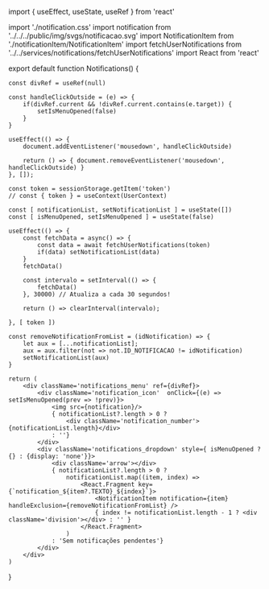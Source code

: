 import { useEffect, useState, useRef } from 'react'

import './notification.css'
import notification from '../../../public/img/svgs/notificacao.svg'
import NotificationItem from './notificationItem/NotificationItem'
import fetchUserNotifications from '../../services/notifications/fetchUserNotifications'
import React from 'react'

export default function Notifications() {

    const divRef = useRef(null)

    const handleClickOutside = (e) => {
        if(divRef.current && !divRef.current.contains(e.target)) {
            setIsMenuOpened(false)
        }
    }

    useEffect(() => {
        document.addEventListener('mousedown', handleClickOutside)

        return () => { document.removeEventListener('mousedown', handleClickOutside) }
    }, []);

    const token = sessionStorage.getItem('token')
    // const { token } = useContext(UserContext)

    const [ notificationList, setNotificationList ] = useState([])
    const [ isMenuOpened, setIsMenuOpened ] = useState(false)

    useEffect(() => {
        const fetchData = async() => {
            const data = await fetchUserNotifications(token)
            if(data) setNotificationList(data)
        } 
        fetchData()

        const intervalo = setInterval(() => {
            fetchData()
        }, 30000) // Atualiza a cada 30 segundos!

        return () => clearInterval(intervalo);

    }, [ token ])  

    const removeNotificationFromList = (idNotification) => {
        let aux = [...notificationList];
        aux = aux.filter(not => not.ID_NOTIFICACAO != idNotification)
        setNotificationList(aux)
    }

    return (
        <div className='notifications_menu' ref={divRef}>
            <div className='notification_icon'  onClick={(e) => setIsMenuOpened(prev => !prev)}>
                <img src={notification}/>
                { notificationList?.length > 0 ? 
                    <div className='notification_number'>{notificationList.length}</div>
                : ''}
            </div>
            <div className='notifications_dropdown' style={ isMenuOpened ? {} : {display: 'none'}}>
                <div className='arrow'></div>
                { notificationList?.length > 0 ? 
                    notificationList.map((item, index) => 
                        <React.Fragment key={`notification_${item?.TEXTO}_${index}`}>
                            <NotificationItem notification={item} handleExclusion={removeNotificationFromList} />
                            { index != notificationList.length - 1 ? <div className='division'></div> : '' }
                        </React.Fragment>
                    )
                : 'Sem notificações pendentes'}
            </div>
        </div>
    )
}
